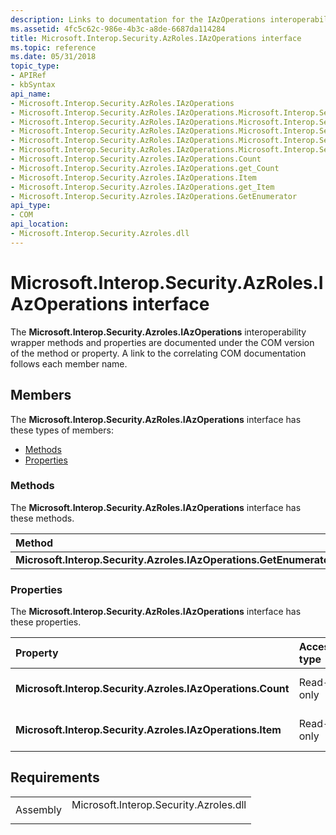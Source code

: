```yaml
---
description: Links to documentation for the IAzOperations interoperability wrapper methods and properties.
ms.assetid: 4fc5c62c-986e-4b3c-a8de-6687da114284
title: Microsoft.Interop.Security.AzRoles.IAzOperations interface
ms.topic: reference
ms.date: 05/31/2018
topic_type: 
- APIRef
- kbSyntax
api_name: 
- Microsoft.Interop.Security.AzRoles.IAzOperations
- Microsoft.Interop.Security.AzRoles.IAzOperations.Microsoft.Interop.Security.Azroles.IAzOperations.GetEnumerator
- Microsoft.Interop.Security.AzRoles.IAzOperations.Microsoft.Interop.Security.Azroles.IAzOperations.Count
- Microsoft.Interop.Security.AzRoles.IAzOperations.Microsoft.Interop.Security.Azroles.IAzOperations.get_Count
- Microsoft.Interop.Security.AzRoles.IAzOperations.Microsoft.Interop.Security.Azroles.IAzOperations.Item
- Microsoft.Interop.Security.AzRoles.IAzOperations.Microsoft.Interop.Security.Azroles.IAzOperations.get_Item
- Microsoft.Interop.Security.Azroles.IAzOperations.Count
- Microsoft.Interop.Security.Azroles.IAzOperations.get_Count
- Microsoft.Interop.Security.Azroles.IAzOperations.Item
- Microsoft.Interop.Security.Azroles.IAzOperations.get_Item
- Microsoft.Interop.Security.Azroles.IAzOperations.GetEnumerator
api_type: 
- COM
api_location: 
- Microsoft.Interop.Security.Azroles.dll
---
```


# Microsoft.Interop.Security.AzRoles.IAzOperations interface

The **Microsoft.Interop.Security.Azroles.IAzOperations** interoperability wrapper methods and properties are documented under the COM version of the method or property. A link to the correlating COM documentation follows each member name.

## Members

The **Microsoft.Interop.Security.AzRoles.IAzOperations** interface has these types of members:

-   [Methods](#methods)
-   [Properties](#properties)

### Methods

The **Microsoft.Interop.Security.AzRoles.IAzOperations** interface has these methods.



| Method                                                             | Description                                                          |
|:-------------------------------------------------------------------|:---------------------------------------------------------------------|
| **Microsoft.Interop.Security.Azroles.IAzOperations.GetEnumerator** | [**IAzOperations::\_NewEnum**](/windows/desktop/api/Azroles/nf-azroles-iazoperations-get__newenum)<br/> |



 

### Properties

The **Microsoft.Interop.Security.AzRoles.IAzOperations** interface has these properties.



| Property                                                              | Access type          | Description                                                               |
|:----------------------------------------------------------------------|:---------------------|:--------------------------------------------------------------------------|
| **Microsoft.Interop.Security.Azroles.IAzOperations.Count**<br/> | Read-only<br/> | [**Count Property of IAzOperations**](/windows/desktop/api/Azroles/nf-azroles-iazoperations-get_count)<br/> |
| **Microsoft.Interop.Security.Azroles.IAzOperations.Item**<br/>  | Read-only<br/> | [**Item Property of IAzOperations**](/windows/desktop/api/Azroles/nf-azroles-iazoperations-get_item)<br/>   |



 

## Requirements



|                     |                                                                                                                   |
|---------------------|-------------------------------------------------------------------------------------------------------------------|
| Assembly<br/> | <dl> <dt>Microsoft.Interop.Security.Azroles.dll</dt> </dl> |



 

 




